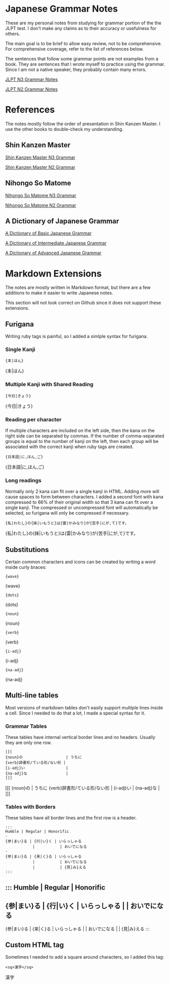 # Japanese Grammar Notes

These are my personal notes from studying for grammar portion of the the JLPT test.
I don't make any claims as to their accuracy or usefulness for others.

The main goal is to be brief to allow easy review, not to be comprehensive.
For comprehensive coverage, refer to the list of references below.

The sentences that follow some grammar points are not examples from a book.
They are sentences that I wrote myself to practice using the grammar.
Since I am not a native speaker, they probably contain many errors.

[JLPT N3 Grammar Notes](?n3)

[JLPT N2 Grammar Notes](?n2)

# References

The notes mostly follow the order of presentation in Shin Kanzen Master.  I use
the other books to double-check my understanding.

## Shin Kanzen Master

[Shin Kanzen Master N3 Grammar](https://www.amazon.com/Grammar-Japanese-Language-Proficiency-Complete/dp/4883196100)

[Shin Kanzen Master N2 Grammar](https://www.amazon.com/Grammar-Japanese-Language-Proficiency-Nihongo/dp/4883195651)

## Nihongo So Matome

[Nihongo So Matome N3 Grammar](https://www.amazon.com/Nihongo-So-matome-Japanese-Language-Proficiency/dp/4872177320)

[Nihongo So Matome N2 Grammar](https://www.amazon.com/Nihongo-So-matome-Essential-Practice-Proficiency/dp/4872177290)

## A Dictionary of Japanese Grammar

[A Dictionary of Basic Japanese Grammar](https://www.amazon.com/Dictionary-Basic-Japanese-Grammar/dp/4789004546)

[A Dictionary of Intermediate Japanese Grammar](https://www.amazon.com/Dictionary-Intermediate-Japanese-Grammar/dp/4789007758)

[A Dictionary of Advanced Japanese Grammar](https://www.amazon.com/Dictionary-Advanced-Japanese-Grammar-English/dp/4789012956)

# Markdown Extensions

The notes are mostly written in Markdown format, but there are a few additions
to make it easier to write Japanese notes.

This section will not look correct on Github since it does not support these
extensions.

## Furigana

Writing ruby tags is painful, so I added a simlple syntax for furigana.

### Single Kanji
    {本|ほん}

{本|ほん}

### Multiple Kanji with Shared Reading

    {今日|きょう}

{今日|きょう}

### Reading per character
If multiple characters are included on the left side, then the kana on the right
side can be separated by commas.  If the number of comma-separated groups is equal
to the number of kanji on the left, then each group will be associated with the
correct kanji when ruby tags are created.

    {日本語|に,ほん,ご}

{日本語|に,ほん,ご}

### Long readings

Normally only 2 kana can fit over a single kanji in HTML.  Adding more will cause
spaces to form between characters.  I added a second font with kana compressed to
66% of their original width so that 3 kana can fit over a single kanji.
The compressed or uncompressed font will automatically be selected, so furigana
will only be compressed if necessary.

    {私|わたし}の{妹|いもうと}は{雷|かみなり}が{苦手|にが,て}です。

{私|わたし}の{妹|いもうと}は{雷|かみなり}が{苦手|にが,て}です。

## Substitutions

Certain common characters and icons can be created by writing a word inside
curly braces:

    {wave}

{wave}

    {dots}

{dots}

    {noun}

{noun}

    {verb}

{verb}

    {i-adj}

{i-adj}

    {na-adj}

{na-adj}

## Multi-line tables

Most versions of markdown tables don't easily support multiple lines inside a cell.
Since I needed to do that a lot, I made a special syntax for it.

### Grammar Tables

These tables have internal vertical border lines and no headers.  Usually they
are only one row.

    [[[
    {noun}の                   | うちに
    {verb}辞書形/ている形/ない形 |
    {i-adj}い                  |
    {na-adj}な                 |
    ]]]

[[[
{noun}の                   | うちに
{verb}辞書形/ている形/ない形 |
{i-adj}い                  |
{na-adj}な                 |
]]]

### Tables with Borders

These tables have all border lines and the first row is a header.

    :::
    Humble | Regular | Honorific
    -	
    {参|まい}る | {行|い}く | いらっしゃる
                |           | おいでになる
    -
    {参|まい}る | {来|く}る | いらっしゃる
                |           | おいでになる
                |           | {見|み}える
    :::

:::
Humble | Regular | Honorific
-	
{参|まい}る | {行|い}く | いらっしゃる
            |           | おいでになる
-
{参|まい}る | {来|く}る | いらっしゃる
            |           | おいでになる
            |           | {見|み}える
:::

## Custom HTML tag

Sometimes I needed to add a square around characters, so I added this tag:

    <sq>漢字</sq>

<sq>漢字</sq>